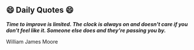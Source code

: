 ## 😄 Daily Quotes 😄

_**Time to improve is limited. The clock is always on and doesn't care if you don't feel like it. Someone else does and they're passing you by.**_

William James Moore

